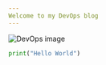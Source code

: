 ```yaml
---
Welcome to my DevOps blog
---
```

![DevOps image](https://miro.medium.com/v2/resize:fit:1400/1*hnrlp3W6kfInWHtJd9Vvag.jpeg)
```python
print("Hello World")
```

